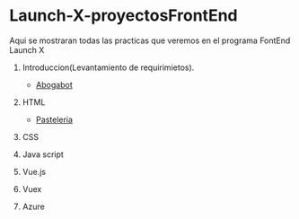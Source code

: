# Launch-X-proyectosFrontEnd
Aqui se mostraran todas las practicas que veremos en el programa FontEnd Launch X

1. Introduccion(Levantamiento de requirimietos).

    - [Abogabot](Abogabot.md)

2. HTML 
    - [Pasteleria](archivos/pasteleria/pasteleria.md)
    
3. CSS
4. Java script
5. Vue.js
6. Vuex
7. Azure
